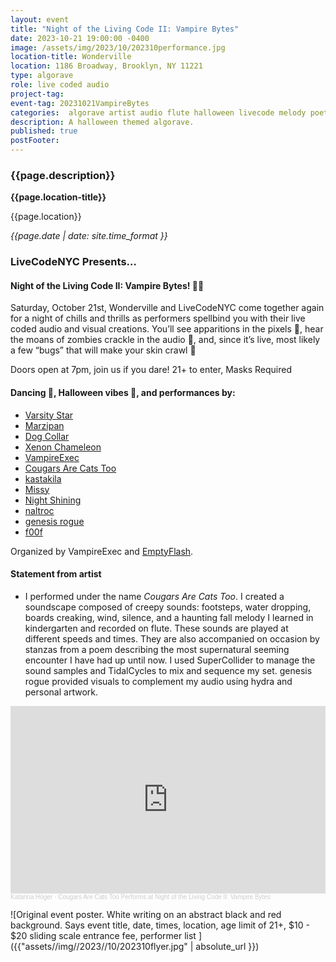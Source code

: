 ```yaml
---
layout: event
title: "Night of the Living Code II: Vampire Bytes"
date: 2023-10-21 19:00:00 -0400
image: /assets/img/2023/10/202310performance.jpg
location-title: Wonderville
location: 1186 Broadway, Brooklyn, NY 11221
type: algorave
role: live coded audio
project-tag:
event-tag: 20231021VampireBytes
categories:  algorave artist audio flute halloween livecode melody poetry samples supercollider tidalcycles
description: A halloween themed algorave.
published: true
postFooter:
---
```

### {{page.description}}

**{{page.location-title}}**

{{page.location}}

*{{page.date | date: site.time_format }}*

### LiveCodeNYC Presents…
#### Night of the Living Code II: Vampire Bytes! 🧛‍♀️

Saturday, October 21st, Wonderville and LiveCodeNYC come together again for a night of chills and thrills as performers spellbind you with their live coded audio and visual creations. You’ll see apparitions in the pixels 👻, hear the moans of zombies crackle in the audio 🧟, and, since it’s live, most likely a few “bugs” that will make your skin crawl 🐛

Doors open at 7pm, join us if you dare!
21+ to enter, Masks Required

#### Dancing 🎵, Halloween vibes 🎃, and performances by:
- [Varsity Star]( https://instagr.am/varsity.star)
- [Marzipan](https://instagr.am/negaverse_buffet)
- [Dog Collar](https://instagr.am/dogxcollar)
- [Xenon Chameleon](https://instagr.am/xenon_chameleon)
- [VampireExec](https://instagr.am/vampireexec)
- [Cougars Are Cats Too](https://instagr.am/katarina_hoeger_art)
- [kastakila](https://instagr.am/kasta_kila)
- [Missy](https://instagr.am/missy222222222)
- [Night Shining](https://instagr.am/_nightshining)
- [naltroc](https://instagr.am/naltroc)
- [genesis rogue](https://instagr.am/supernaturalbxh)
- [f00f](https://f00f.live)

Organized by VampireExec and [EmptyFlash](https://emptyfla.sh/).

#### Statement from artist
- I performed under the name *Cougars Are Cats Too*.
I created a soundscape composed of creepy sounds: footsteps, water dropping, boards creaking, wind, silence, and a haunting fall melody I learned in kindergarten and recorded on flute. These sounds are played at different speeds and times. They are also accompanied on occasion by stanzas from a poem describing the most supernatural seeming encounter I have had up until now. I used SuperCollider to manage the sound samples and TidalCycles to mix and sequence my set. genesis rogue provided visuals to complement my audio using hydra and personal artwork.

<iframe width="100%" height="300" scrolling="no" frameborder="no" allow="autoplay" src="https://w.soundcloud.com/player/?url=https%3A//api.soundcloud.com/tracks/1650995307&color=%23f648f9&auto_play=false&hide_related=false&show_comments=true&show_user=true&show_reposts=false&show_teaser=true&visual=true"></iframe><div style="font-size: 10px; color: #cccccc;line-break: anywhere;word-break: normal;overflow: hidden;white-space: nowrap;text-overflow: ellipsis; font-family: Interstate,Lucida Grande,Lucida Sans Unicode,Lucida Sans,Garuda,Verdana,Tahoma,sans-serif;font-weight: 100;"><a href="https://soundcloud.com/katarina-hoeger" title="Katarina Höger" target="_blank" style="color: #cccccc; text-decoration: none;">Katarina Höger</a> · <a href="https://soundcloud.com/katarina-hoeger/cougars-are-cats-too-performs-at-night-of-the-living-code-ii-vampire-bytes" title="Cougars Are Cats Too Performs at Night of the Living Code II: Vampire Bytes" target="_blank" style="color: #cccccc; text-decoration: none;">Cougars Are Cats Too Performs at Night of the Living Code II: Vampire Bytes</a></div>

![Original event poster. White writing on an abstract black and red background. Says event title, date, times, location, age limit of 21+, $10 - $20 sliding scale entrance fee, performer list ]({{"assets//img//2023//10/202310flyer.jpg" | absolute_url }})
